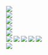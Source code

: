 ![](https://raw.githubusercontent.com/yaim0425/zzzYAIM0425-0500-free-fluids/main/Doc/pyalienlife/(1).png)  
![](https://raw.githubusercontent.com/yaim0425/zzzYAIM0425-0500-free-fluids/main/Doc/pyalienlife/(2).png)  
![](https://raw.githubusercontent.com/yaim0425/zzzYAIM0425-0500-free-fluids/main/Doc/pyalienlife/(3).png)  
![](https://raw.githubusercontent.com/yaim0425/zzzYAIM0425-0500-free-fluids/main/Doc/pyalienlife/(4).png)  
![](https://raw.githubusercontent.com/yaim0425/zzzYAIM0425-0500-free-fluids/main/Doc/pyalienlife/(5).png)  
![](https://raw.githubusercontent.com/yaim0425/zzzYAIM0425-0500-free-fluids/main/Doc/pyalienlife/(6).png)
![](https://raw.githubusercontent.com/yaim0425/zzzYAIM0425-0500-free-fluids/main/Doc/pyalienlife/(7).png)
![](https://raw.githubusercontent.com/yaim0425/zzzYAIM0425-0500-free-fluids/main/Doc/pyalienlife/(8).png)
![](https://raw.githubusercontent.com/yaim0425/zzzYAIM0425-0500-free-fluids/main/Doc/pyalienlife/(9).png)
![](https://raw.githubusercontent.com/yaim0425/zzzYAIM0425-0500-free-fluids/main/Doc/pyalienlife/(10).png)  
![](https://raw.githubusercontent.com/yaim0425/zzzYAIM0425-0500-free-fluids/main/Doc/pyalienlife/(11).png)  
